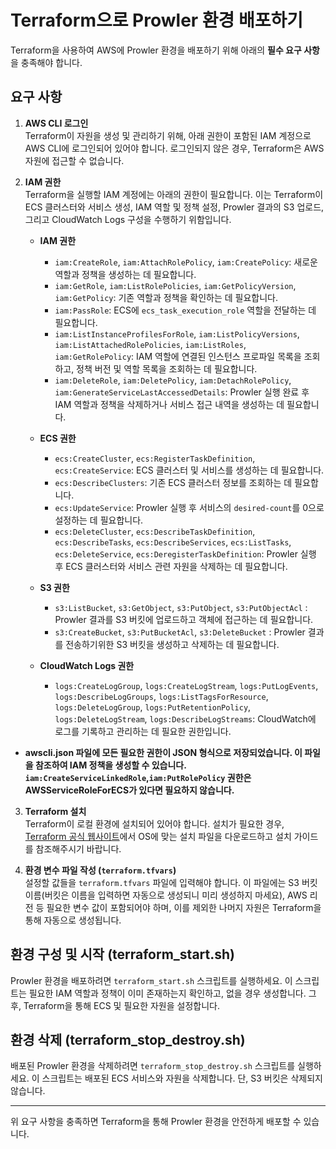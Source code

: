 # Terraform으로 Prowler 환경 배포하기

Terraform을 사용하여 AWS에 Prowler 환경을 배포하기 위해 아래의 **필수 요구 사항**을 충족해야 합니다.

## 요구 사항

1. **AWS CLI 로그인**  
   Terraform이 자원을 생성 및 관리하기 위해, 아래 권한이 포함된 IAM 계정으로 AWS CLI에 로그인되어 있어야 합니다. 로그인되지 않은 경우, Terraform은 AWS 자원에 접근할 수 없습니다.

2. **IAM 권한**  
   Terraform을 실행할 IAM 계정에는 아래의 권한이 필요합니다. 이는 Terraform이 ECS 클러스터와 서비스 생성, IAM 역할 및 정책 설정, Prowler 결과의 S3 업로드, 그리고 CloudWatch Logs 구성을 수행하기 위함입니다.

   - **IAM 권한**
     - `iam:CreateRole`, `iam:AttachRolePolicy`, `iam:CreatePolicy`: 새로운 역할과 정책을 생성하는 데 필요합니다.
     - `iam:GetRole`, `iam:ListRolePolicies`, `iam:GetPolicyVersion`, `iam:GetPolicy`: 기존 역할과 정책을 확인하는 데 필요합니다.
     - `iam:PassRole`: ECS에 `ecs_task_execution_role` 역할을 전달하는 데 필요합니다.
     - `iam:ListInstanceProfilesForRole`, `iam:ListPolicyVersions`, `iam:ListAttachedRolePolicies`, `iam:ListRoles`, `iam:GetRolePolicy`: IAM 역할에 연결된 인스턴스 프로파일 목록을 조회하고, 정책 버전 및 역할 목록을 조회하는 데 필요합니다.
     - `iam:DeleteRole`, `iam:DeletePolicy`, `iam:DetachRolePolicy`, `iam:GenerateServiceLastAccessedDetails`: Prowler 실행 완료 후 IAM 역할과 정책을 삭제하거나 서비스 접근 내역을 생성하는 데 필요합니다.

   - **ECS 권한**
     - `ecs:CreateCluster`, `ecs:RegisterTaskDefinition`, `ecs:CreateService`: ECS 클러스터 및 서비스를 생성하는 데 필요합니다.
     - `ecs:DescribeClusters`: 기존 ECS 클러스터 정보를 조회하는 데 필요합니다.
     - `ecs:UpdateService`: Prowler 실행 후 서비스의 `desired-count`를 0으로 설정하는 데 필요합니다.
     - `ecs:DeleteCluster`, `ecs:DescribeTaskDefinition`, `ecs:DescribeTasks`, `ecs:DescribeServices`, `ecs:ListTasks`, `ecs:DeleteService`, `ecs:DeregisterTaskDefinition`: Prowler 실행 후 ECS 클러스터와 서비스 관련 자원을 삭제하는 데 필요합니다.

   - **S3 권한**
     - `s3:ListBucket`, `s3:GetObject`, `s3:PutObject`, `s3:PutObjectAcl` : Prowler 결과를 S3 버킷에 업로드하고 객체에 접근하는 데 필요합니다.
     - `s3:CreateBucket`, `s3:PutBucketAcl`, `s3:DeleteBucket` : Prowler 결과를 전송하기위한 S3 버킷을 생성하고 삭제하는 데 필요합니다.

   - **CloudWatch Logs 권한**
     - `logs:CreateLogGroup`, `logs:CreateLogStream`, `logs:PutLogEvents`, `logs:DescribeLogGroups`, `logs:ListTagsForResource`, `logs:DeleteLogGroup`, `logs:PutRetentionPolicy`, `logs:DeleteLogStream`, `logs:DescribeLogStreams`: CloudWatch에 로그를 기록하고 관리하는 데 필요한 권한입니다.
     
     
  - **awscli.json 파일에 모든 필요한 권한이 JSON 형식으로 저장되었습니다. 이 파일을 참조하여 IAM 정책을 생성할 수 있습니다.  `iam:CreateServiceLinkedRole`,`iam:PutRolePolicy` 권한은 AWSServiceRoleForECS가 있다면 필요하지 않습니다.**


3. **Terraform 설치**  
   Terraform이 로컬 환경에 설치되어 있어야 합니다. 설치가 필요한 경우, [Terraform 공식 웹사이트](https://www.terraform.io/downloads)에서 OS에 맞는 설치 파일을 다운로드하고 설치 가이드를 참조해주시기 바랍니다.


4. **환경 변수 파일 작성 (`terraform.tfvars`)**  
   설정할 값들을 `terraform.tfvars` 파일에 입력해야 합니다. 이 파일에는 S3 버킷 이름(버킷은 이름을 입력하면 자동으로 생성되니 미리 생성하지 마세요), AWS 리전 등 필요한 변수 값이 포함되어야 하며, 이를 제외한 나머지 자원은 Terraform을 통해 자동으로 생성됩니다.



## 환경 구성 및 시작 (terraform_start.sh)

Prowler 환경을 배포하려면 `terraform_start.sh` 스크립트를 실행하세요. 이 스크립트는 필요한 IAM 역할과 정책이 이미 존재하는지 확인하고, 없을 경우 생성합니다. 그 후, Terraform을 통해 ECS 및 필요한 자원을 설정합니다.



## 환경 삭제 (terraform_stop_destroy.sh)

배포된 Prowler 환경을 삭제하려면 `terraform_stop_destroy.sh` 스크립트를 실행하세요. 이 스크립트는 배포된 ECS 서비스와 자원을 삭제합니다. 단, S3 버킷은 삭제되지 않습니다.


---

위 요구 사항을 충족하면 Terraform을 통해 Prowler 환경을 안전하게 배포할 수 있습니다.

